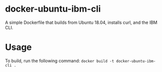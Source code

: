 # docker-ubuntu-ibm-cli

A simple Dockerfile that builds from Ubuntu 18.04, installs curl, and the IBM CLI.

# Usage

To build, run the following command: `docker build -t docker-ubuntu-ibm-cli .`
